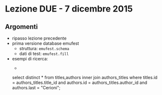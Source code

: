 # Lezione DUE - 7 dicembre 2015

## Argomenti

  * ripasso lezione precedente
  * prima versione database emufest
    * struttura: `emufest.schema`
    * dati di test: `emufest.fill`
  * esempi di ricerca:
    * ```sql
    select distinct * from titles,authors inner join authors_titles where titles.id = authors_titles.title_id and authors.id = authors_titles.author_id and authors.last = "Cerioni";
    ```
